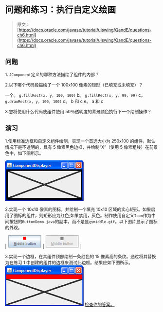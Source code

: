 # 问题和练习：执行自定义绘画

> 原文： [https://docs.oracle.com/javase/tutorial/uiswing/QandE/questions-ch6.html](https://docs.oracle.com/javase/tutorial/uiswing/QandE/questions-ch6.html)

## 问题

1\. `JComponent`定义的哪种方法描绘了组件的内部？

2.以下哪个代码段描绘了一个 100x100 像素的矩形（已填充或未填充）？

一个。 `g.fillRect(x, y, 100, 100)`
b。 `g.fillRect(x, y, 99, 99)`
c。 `g.drawRect(x, y, 100, 100)`
d。 b 和 c
e。 a 和 c

3.您将使用什么代码使组件使用 50％透明度的背景颜色执行下一个绘制操作？

## 演习

1.使用标准边框和自定义组件绘制，实现一个首选大小为 250x100 的组件，默认情况下是不透明的，具有 5 像素黑色边框，并绘制“X”（使用 5 像素粗线）在前景色中，如下图所示。

![ComponentDisplayer-1.png](img/428f9b06a5abb962555697104c098a01.jpg)

2.实现一个 10x10 像素的图标，并绘制一个填充 10x10 区域的实心矩形。如果启用了图标的组件，则矩形应为红色;如果禁用，灰色。制作使用自定义`Icon`作为中间按钮的`ButtonDemo.java`的副本，而不是显示`middle.gif`。以下图片显示了图标的外观。

| ![SquareIcon-1.png](img/0c67ad405a09f0a7472b62b8d36b65fa.jpg) | ![SquareIcon-2.png](img/15ece75824b4f3284405c1e669ab070b.jpg) |

3.实现一个边框，在其组件顶部绘制一条红色的 15 像素高的条纹。通过将其替换为在练习 1 中创建的组件的边框来测试此边框。结果应如下图所示。 ![ComponentDisplayer-2.png](img/b65ddc5dd9f3af850c515da5b027e985.jpg) [检查你的答案。](answers-ch6.html)
